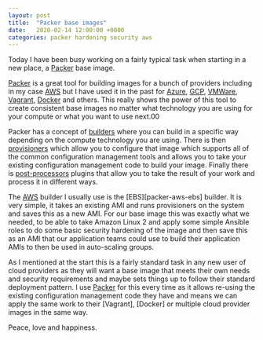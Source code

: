 ```yaml
---
layout: post
title:  "Packer base images"
date:   2020-02-14 12:00:00 +0000
categories: packer hardening security aws
---
```

Today I have been busy working on a fairly typical task when starting in a new place, a [Packer][packer] base image.

[Packer][packer] is a great tool for building images for a bunch of providers including in my case [AWS][packer-aws] but
 I have used it in the past for [Azure][packer-azure], [GCP][packer-gcp], [VMWare][packer-vmware],
 [Vagrant][packer-vagrant], [Docker][packer-docker] and others. This really shows the power of this tool to create
 consistent base images no matter what technology you are using for your compute or what you want to use next.00

Packer has a concept of [builders][packer-builders] where you can build in a specific way depending on the compute
technology you are using. There is then [provisioners][packer-provisioners] which allow you to configure that image
which supports all of the common configuration management tools and allows you to take your existing configuration
management code to build your image. Finally there is [post-processors][packer-post-processors] plugins that allow
you to take the result of your work and process it in different ways.

The [AWS][packer-aws] builder I usually use is the [EBS][packer-aws-ebs] builder. It is very simple, it takes an
existing AMI and runs provisioners on the system and saves this as a new AMI. For our base image this was exactly
what we needed, to be able to take Amazon Linux 2 and apply some simple Ansible roles to do some basic security
hardening of the image and then save this as an AMI that our application teams could use to build their application
AMIs to then be used in auto-scaling groups.

As I mentioned at the start this is a fairly standard task in any new user of cloud providers as they will want a base
image that meets their own needs and security requirements and maybe sets things up to follow their standard deployment
pattern. I use [Packer][packer] for this every time as it allows re-using the existing configuration management code
they have and means we can apply the same work to their [Vagrant], [Docker] or multiple cloud provider images in the
same way.

Peace, love and happiness.

[packer]: https://packer.io/
[packer-aws]: https://packer.io/docs/builders/amazon.html
[packer-azure]: https://packer.io/docs/builders/azure.html
[packer-gcp]: https://packer.io/docs/builders/googlecompute.html
[packer-vmware]: https://packer.io/docs/builders/vmware.html
[packer-vagrant]: https://packer.io/docs/builders/vagrant.html
[packer-docker]: https://packer.io/docs/builders/docker.html
[packer-builders]: https://packer.io/docs/builders/index.html
[packer-provisioners]: https://packer.io/docs/provisioners/index.html
[packer-post-processors]: https://packer.io/docs/post-processors/index.html
